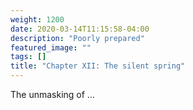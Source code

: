 ```yaml
---
weight: 1200
date: 2020-03-14T11:15:58-04:00
description: "Poorly prepared"
featured_image: ""
tags: []
title: "Chapter XII: The silent spring"
---
```


The unmasking of ...
